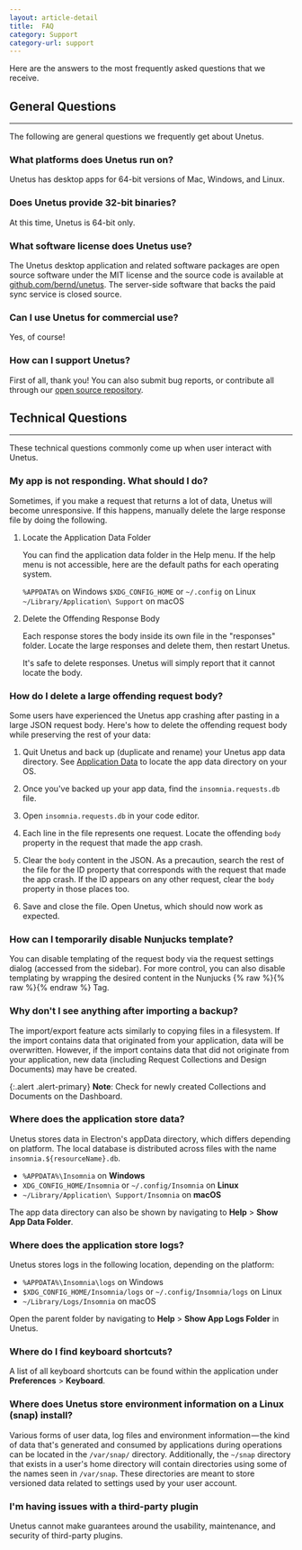 ```yaml
---
layout: article-detail
title:  FAQ
category: Support
category-url: support
---
```


Here are the answers to the most frequently asked questions that we receive.

## General Questions

<hr>

The following are general questions we frequently get about Unetus.

### What platforms does Unetus run on?

Unetus has desktop apps for 64-bit versions of Mac, Windows, and Linux.

### Does Unetus provide 32-bit binaries?

At this time, Unetus is 64-bit only.

### What software license does Unetus use?

The Unetus desktop application and related software packages are open source software under the MIT license and the source code is available at [github.com/bernd/unetus](https://github.com/bernd/unetus). The server-side software that backs the paid sync service is closed source.

### Can I use Unetus for commercial use?

Yes, of course!

### How can I support Unetus?

First of all, thank you! You can also submit bug reports, or contribute all through our [open source repository](https://github.com/bernd/unetus).

## Technical Questions

<hr>

These technical questions commonly come up when user interact with Unetus.

### My app is not responding. What should I do?

Sometimes, if you make a request that returns a lot of data, Unetus will become unresponsive. If this happens, manually delete the large response file by doing the following.

1. Locate the Application Data Folder

    You can find the application data folder in the Help menu. If the help menu is not accessible, here are the default paths for each operating system.

    `%APPDATA%` on Windows
    `$XDG_CONFIG_HOME` or `~/.config` on Linux
    `~/Library/Application\ Support` on macOS

1. Delete the Offending Response Body

    Each response stores the body inside its own file in the "responses" folder. Locate the large responses and delete them, then restart Unetus.

    It's safe to delete responses. Unetus will simply report that it cannot locate the body.

### How do I delete a large offending request body?

Some users have experienced the Unetus app crashing after pasting in a large JSON request body. Here's how to delete the offending request body while preserving the rest of your data:

1. Quit Unetus and back up (duplicate and rename) your Unetus app data directory. See [Application Data](/insomnia/application-data) to locate the app data directory on your OS.

1. Once you've backed up your app data, find the `insomnia.requests.db` file.

1. Open `insomnia.requests.db` in your code editor.

1. Each line in the file represents one request. Locate the offending `body` property in the request that made the app crash.

1. Clear the `body` content in the JSON. As a precaution, search the rest of the file for the ID property that corresponds with the request that made the app crash. If the ID appears on any other request, clear the `body` property in those places too.

1. Save and close the file. Open Unetus, which should now work as expected.

### How can I temporarily disable Nunjucks template?

You can disable templating of the request body via the request settings dialog (accessed from the sidebar). For more control, you can also disable templating by wrapping the desired content in the Nunjucks {% raw %}{% raw %}{% endraw %} Tag.

### Why don't I see anything after importing a backup?

The import/export feature acts similarly to copying files in a filesystem. If the import contains data that originated from your application, data will be overwritten. However, if the import contains data that did not originate from your application, new data (including Request Collections and Design Documents) may have be created.

{:.alert .alert-primary}
**Note**: Check for newly created Collections and Documents on the Dashboard.

### Where does the application store data?

Unetus stores data in Electron's appData directory, which differs depending on platform. The local database is distributed across files with the name `insomnia.${resourceName}.db`.

* `%APPDATA%\Insomnia` on **Windows**
* `XDG_CONFIG_HOME/Insomnia` or `~/.config/Insomnia` on **Linux**
* `~/Library/Application\ Support/Insomnia` on **macOS**

The app data directory can also be shown by navigating to **Help** > **Show App Data Folder**.

### Where does the application store logs?

Unetus stores logs in the following location, depending on the platform:

* `%APPDATA%\Insomnia\logs` on Windows
* `$XDG_CONFIG_HOME/Insomnia/logs` or `~/.config/Insomnia/logs` on Linux
* `~/Library/Logs/Insomnia` on macOS

Open the parent folder by navigating to **Help** > **Show App Logs Folder** in Unetus.

### Where do I find keyboard shortcuts?

A list of all keyboard shortcuts can be found within the application under **Preferences** > **Keyboard**.

### Where does Unetus store environment information on a Linux (snap) install?

Various forms of user data, log files and environment information — the kind of data that's generated and consumed by applications during operations can be located in the `/var/snap/` directory. Additionally, the `~/snap` directory that exists in a user's home directory will contain directories using some of the names seen in `/var/snap`. These directories are meant to store versioned data related to settings used by your user account.

### I'm having issues with a third-party plugin

Unetus cannot make guarantees around the usability, maintenance, and security of third-party plugins.
